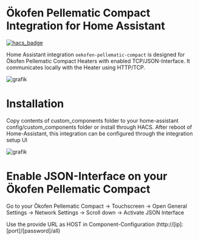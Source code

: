 # Ökofen Pellematic Compact Integration for Home Assistant

[![hacs_badge](https://img.shields.io/badge/HACS-Default-orange.svg)](https://github.com/custom-components/hacs)

Home Assistant integration `oekofen-pellematic-compact` is designed for Ökofen Pellematic Compact Heaters with enabled TCP/JSON-Interface.
It communicates locally with the Heater using HTTP/TCP.

![grafik](https://user-images.githubusercontent.com/29973737/211399791-75865ef4-72be-4601-9c34-764a5f4198a2.png)

# Installation

Copy contents of custom_components folder to your home-assistant config/custom_components folder or install through HACS.
After reboot of Home-Assistant, this integration can be configured through the integration setup UI

![grafik](https://user-images.githubusercontent.com/29973737/211389542-0800d1cf-6df9-45d4-8607-5f90689a8628.png)


# Enable JSON-Interface on your Ökofen Pellematic Compact

Go to your Ökofen Pellematic Compact 
  -> Touchscreen -> Open General Settings -> Network Settings 
    -> Scroll down -> Activate JSON Interface 
 
 Use the provide URL as HOST in Component-Configuration (http://[ip]:[port]/[password]/all)
